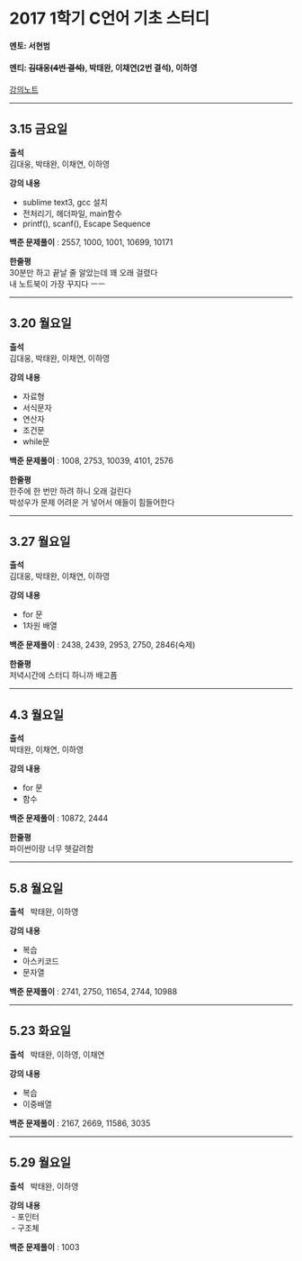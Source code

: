 # **2017 1학기 C언어 기초 스터디**

#### 멘토: 서현범

#### 멘티: ~~김대웅(4번 결석)~~, 박태완, 이채연(2번 결석), 이하영

[강의노트](https://alchon.gitbooks.io/c_language/content/)

------------------------------------------
## 3.15 금요일  

**출석**  
 김대웅, 박태완, 이채연, 이하영

**강의 내용**  
  - sublime text3, gcc 설치
  - 전처리기, 헤더파일, main함수
  - printf(), scanf(), Escape Sequence

**백준 문제풀이** : 2557, 1000, 1001, 10699, 10171

**한줄평**  
30분만 하고 끝날 줄 알았는데 꽤 오래 걸렸다  
내 노트북이 가장 꾸지다 ㅡㅡ  

-----------------------------------------
## 3.20 월요일  

**출석**  
 김대웅, 박태완, 이채연, 이하영

**강의 내용**  
  - 자료형
  - 서식문자
  - 연산자
  - 조건문
  - while문

**백준 문제풀이** : 1008, 2753, 10039, 4101, 2576

**한줄평**  
한주에 한 번만 하려 하니 오래 걸린다  
박성우가 문제 어려운 거 넣어서 애들이 힘들어한다  

----------------------------------------------
## 3.27 월요일

**출석**  
  김대웅, 박태완, 이채연, 이하영

**강의 내용**  
  - for 문
  - 1차원 배열

**백준 문제풀이** : 2438, 2439, 2953, 2750, 2846(숙제)

**한줄평**  
저녁시간에 스터디 하니까 배고픔

--------------------------------------------------
## 4.3 월요일

 **출석**  
   박태완, 이채연, 이하영

 **강의 내용**  
   - for 문
   - 함수  

**백준 문제풀이** : 10872, 2444

**한줄평**  
파이썬이랑 너무 헷갈려함  

 --------------------------------------------------
## 5.8 월요일  

**출석**  
  박태완, 이하영

**강의 내용**  
  - 복습  
  - 아스키코드  
  - 문자열  

**백준 문제풀이** : 2741, 2750, 11654, 2744, 10988


 --------------------------------------------------
## 5.23 화요일  

**출석**  
  박태완, 이하영, 이채연

**강의 내용**    
  - 복습
  - 이중배열

**백준 문제풀이** : 2167, 2669, 11586, 3035  


 --------------------------------------------------
## 5.29 월요일  

**출석**  
  박태완, 이하영  
  
**강의 내용**    
  - 포인터  
  - 구조체

**백준 문제풀이** : 1003

